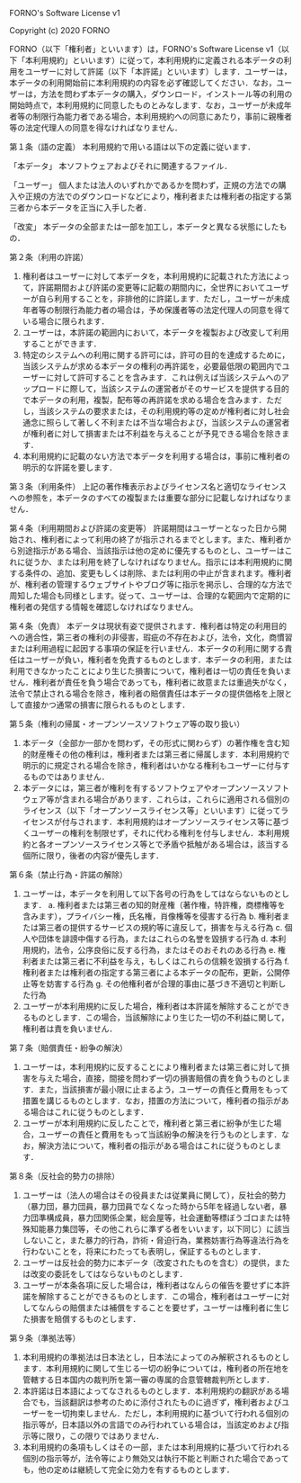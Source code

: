 FORNO's Software License v1

Copyright (c) 2020 FORNO

FORNO（以下「権利者」といいます）は，FORNO's Software License v1（以下「本利用規約」といいます）に従って，本利用規約に定義される本データの利用をユーザーに対して許諾（以下「本許諾」といいます）します．ユーザーは，本データの利用開始前に本利用規約の内容を必ず確認してください．なお，ユーザーは，方法を問わず本データの購入，ダウンロード，インストール等の利用の開始時点で，本利用規約に同意したものとみなします．なお，ユーザーが未成年者等の制限行為能力者である場合，本利用規約への同意にあたり，事前に親権者等の法定代理人の同意を得なければなりません．

第１条（語の定義）
本利用規約で用いる語は以下の定義に従います．

「本データ」
    本ソフトウェアおよびそれに関連するファイル．

「ユーザー」
    個人または法人のいずれかであるかを問わず，正規の方法での購入や正規の方法でのダウンロードなどにより，権利者または権利者の指定する第三者から本データを正当に入手した者．

「改変」
    本データの全部または一部を加工し，本データと異なる状態にしたもの．

第２条（利用の許諾）
1. 権利者はユーザーに対して本データを，本利用規約に記載された方法によって，許諾期間および許諾の変更等に記載の期間内に，全世界においてユーザーが自ら利用することを，非排他的に許諾します．ただし，ユーザーが未成年者等の制限行為能力者の場合は，予め保護者等の法定代理人の同意を得ている場合に限られます．
2. ユーザーは，本許諾の範囲内において，本データを複製および改変して利用することができます．
3. 特定のシステムへの利用に関する許可には，許可の目的を達成するために，当該システムが求める本データの権利の再許諾を，必要最低限の範囲内でユーザーに対して許可することを含みます．これは例えば当該システムへのアップロードに際して，当該システムの運営者がそのサービスを提供する目的で本データの利用，複製，配布等の再許諾を求める場合を含みます．ただし，当該システムの要求または，その利用規約等の定めが権利者に対し社会通念に照らして著しく不利または不当な場合および，当該システムの運営者が権利者に対して損害または不利益を与えることが予見できる場合を除きます．
4. 本利用規約に記載のない方法で本データを利用する場合は，事前に権利者の明示的な許諾を要します．

第３条（利用条件）
    上記の著作権表示およびライセンス名と適切なライセンスへの参照を，本データのすべての複製または重要な部分に記載しなければなりません．

第４条（利用期間および許諾の変更等）
    許諾期間はユーザーとなった日から開始され、権利者によって利用の終了が指示されるまでとします。また、権利者から別途指示がある場合、当該指示は他の定めに優先するものとし、ユーザーはこれに従うか、または利用を終了しなければなりません。指示には本利用規約に関する条件の、追加、変更もしくは削除、または利用の中止が含まれます。権利者が、権利者の管理するウェブサイトやブログ等に指示を掲示し、合理的な方法で周知した場合も同様とします。従って、ユーザーは、合理的な範囲内で定期的に権利者の発信する情報を確認しなければなりません。

第４条（免責）
    本データは現状有姿で提供されます．権利者は特定の利用目的への適合性，第三者の権利の非侵害，瑕疵の不存在および，法令，文化，商慣習または利用過程に起因する事項の保証を行いません．本データの利用に関する責任はユーザーが負い，権利者を免責するものとします．本データの利用，または利用できなかったことにより生じた損害について，権利者は一切の責任を負いません．権利者が責任を負う場合であっても，権利者に故意または重過失がなく，法令で禁止される場合を除き，権利者の賠償責任は本データの提供価格を上限として直接かつ通常の損害に限られるものとします．

第５条（権利の帰属・オープンソースソフトウェア等の取り扱い）
1. 本データ（全部か一部かを問わず，その形式に関わらず）の著作権を含む知的財産権その他の権利は，権利者または第三者に帰属します．本利用規約で明示的に規定される場合を除き，権利者はいかなる権利もユーザーに付与するものではありません．
2. 本データには，第三者が権利を有するソフトウェアやオープンソースソフトウェア等が含まれる場合があります．これらは，これらに適用される個別のライセンス（以下「オープンソースライセンス等」といいます）に従ってライセンスが付与されます．本利用規約はオープンソースライセンス等に基づくユーザーの権利を制限せず，それに代わる権利を付与しません．本利用規約と各オープンソースライセンス等とで矛盾や抵触がある場合は，該当する個所に限り，後者の内容が優先します．

第６条（禁止行為・許諾の解除）
1. ユーザーは，本データを利用して以下各号の行為をしてはならないものとします．
    a. 権利者または第三者の知的財産権（著作権，特許権，商標権等を含みます），プライバシー権，氏名権，肖像権等を侵害する行為
    b. 権利者または第三者の提供するサービスの規約等に違反して，損害を与える行為
    c. 個人や団体を誹謗中傷する行為，またはこれらの名誉を毀損する行為
    d. 本利用規約，法令，公序良俗に反する行為，またはそのおそれのある行為
    e. 権利者または第三者に不利益を与え，もしくはこれらの信頼を毀損する行為
    f. 権利者または権利者の指定する第三者による本データの配布，更新，公開停止等を妨害する行為
    g. その他権利者が合理的事由に基づき不適切と判断した行為
2. ユーザーが本利用規約に反した場合，権利者は本許諾を解除することができるものとします．この場合，当該解除により生じた一切の不利益に関して，権利者は責を負いません．

第７条（賠償責任・紛争の解決）
1. ユーザーは，本利用規約に反することにより権利者または第三者に対して損害を与えた場合，直接，間接を問わず一切の損害賠償の責を負うものとします．また，当該損害が最小限に止まるよう，ユーザーの責任と費用をもって措置を講じるものとします．なお，措置の方法について，権利者の指示がある場合はこれに従うものとします．
2. ユーザーが本利用規約に反したことで，権利者と第三者に紛争が生じた場合，ユーザーの責任と費用をもって当該紛争の解決を行うものとします．なお，解決方法について，権利者の指示がある場合はこれに従うものとします．

第８条（反社会的勢力の排除）
1. ユーザーは（法人の場合はその役員または従業員に関して），反社会的勢力（暴力団，暴力団員，暴力団員でなくなった時から5年を経過しない者，暴力団準構成員，暴力団関係企業，総会屋等，社会運動等標ぼうゴロまたは特殊知能暴力集団等，その他これらに準ずる者をいいます，以下同じ）に該当しないこと，また暴力的行為，詐術・脅迫行為，業務妨害行為等違法行為を行わないことを，将来にわたっても表明し，保証するものとします．
2. ユーザーは反社会的勢力に本データ（改変されたものを含む）の提供，または改変の委託をしてはならないものとします．
3. ユーザーが本条各項に反した場合は，権利者はなんらの催告を要せずに本許諾を解除することができるものとします．この場合，権利者はユーザーに対してなんらの賠償または補償をすることを要せず，ユーザーは権利者に生じた損害を賠償するものとします．

第９条（準拠法等）
1. 本利用規約の準拠法は日本法とし，日本法によってのみ解釈されるものとします．本利用規約に関して生じる一切の紛争については，権利者の所在地を管轄する日本国内の裁判所を第一審の専属的合意管轄裁判所とします．
2. 本許諾は日本語によってなされるものとします．本利用規約の翻訳がある場合でも，当該翻訳は参考のために添付されたものに過ぎず，権利者およびユーザーを一切拘束しません．ただし，本利用規約に基づいて行われる個別の指示等が，日本語以外の言語でのみ行われている場合は，当該定めおよび指示等に限り，この限りではありません．
3. 本利用規約の条項もしくはその一部，または本利用規約に基づいて行われる個別の指示等が，法令等により無効又は執行不能と判断された場合であっても，他の定めは継続して完全に効力を有するものとします．
